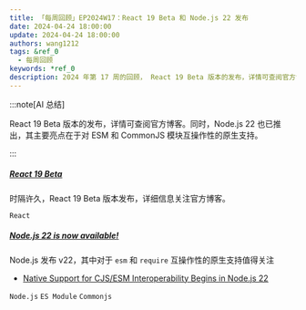 ```yaml
---
title: 「每周回顾」EP2024W17：React 19 Beta 和 Node.js 22 发布
date: 2024-04-24 18:00:00
update: 2024-04-24 18:00:00
authors: wang1212
tags: &ref_0
  - 每周回顾
keywords: *ref_0
description: 2024 年第 17 周的回顾， React 19 Beta 版本的发布，详情可查阅官方博客。同时，Node.js 22 也已推出，其主要亮点在于对 ESM 和 CommonJS 模块互操作性的原生支持。
---
```


:::note[AI 总结]

React 19 Beta 版本的发布，详情可查阅官方博客。同时，Node.js 22 也已推出，其主要亮点在于对 ESM 和 CommonJS 模块互操作性的原生支持。

:::

<!-- truncate -->

##### [React 19 Beta](https://react.dev/blog/2024/04/25/react-19)

时隔许久，React 19 Beta 版本发布，详细信息关注官方博客。

`React`

##### [Node.js 22 is now available!](https://nodejs.org/en/blog/announcements/v22-release-announce)

Node.js 发布 v22，其中对于 `esm` 和 `require` 互操作性的原生支持值得关注

- [Native Support for CJS/ESM Interoperability Begins in Node.js 22](https://webdeveloper.beehiiv.com/p/native-support-cjsesm-interoperability-begins-nodejs-22)

`Node.js` `ES Module` `Commonjs`
